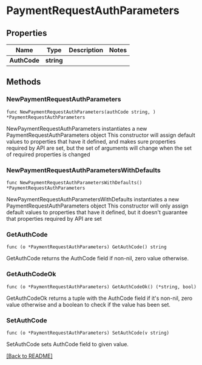 # PaymentRequestAuthParameters

## Properties

Name | Type | Description | Notes
------------ | ------------- | ------------- | -------------
**AuthCode** | **string** |  | 

## Methods

### NewPaymentRequestAuthParameters

`func NewPaymentRequestAuthParameters(authCode string, ) *PaymentRequestAuthParameters`

NewPaymentRequestAuthParameters instantiates a new PaymentRequestAuthParameters object
This constructor will assign default values to properties that have it defined,
and makes sure properties required by API are set, but the set of arguments
will change when the set of required properties is changed

### NewPaymentRequestAuthParametersWithDefaults

`func NewPaymentRequestAuthParametersWithDefaults() *PaymentRequestAuthParameters`

NewPaymentRequestAuthParametersWithDefaults instantiates a new PaymentRequestAuthParameters object
This constructor will only assign default values to properties that have it defined,
but it doesn't guarantee that properties required by API are set

### GetAuthCode

`func (o *PaymentRequestAuthParameters) GetAuthCode() string`

GetAuthCode returns the AuthCode field if non-nil, zero value otherwise.

### GetAuthCodeOk

`func (o *PaymentRequestAuthParameters) GetAuthCodeOk() (*string, bool)`

GetAuthCodeOk returns a tuple with the AuthCode field if it's non-nil, zero value otherwise
and a boolean to check if the value has been set.

### SetAuthCode

`func (o *PaymentRequestAuthParameters) SetAuthCode(v string)`

SetAuthCode sets AuthCode field to given value.



[[Back to README]](../../README.md)



